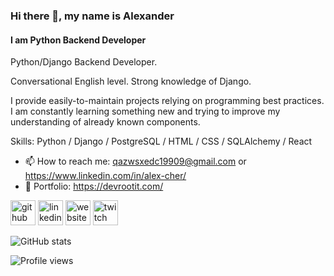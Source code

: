 ### Hi there 👋, my name is Alexander
#### I am Python Backend Developer
Python/Django Backend Developer.

Conversational English level.
Strong knowledge of Django.

I provide easily-to-maintain projects relying on programming best practices.
I am constantly learning something new and trying to improve my understanding of already known components.


Skills: Python / Django / PostgreSQL / HTML / CSS / SQLAlchemy / React

- 📫 How to reach me: qazwsxedc19909@gmail.com or https://www.linkedin.com/in/alex-cher/
- 📰 Portfolio: https://devrootit.com/


[<img src='https://cdn.jsdelivr.net/npm/simple-icons@3.0.1/icons/github.svg' alt='github' height='40'>](https://github.com/Kant1742)  [<img src='https://cdn.jsdelivr.net/npm/simple-icons@3.0.1/icons/linkedin.svg' alt='linkedin' height='40'>](https://www.linkedin.com/in/alex-cher/)  [<img src='https://cdn.jsdelivr.net/npm/simple-icons@3.0.1/icons/icloud.svg' alt='website' height='40'>](https://devrootit.com/)  [<img src='https://cdn.jsdelivr.net/npm/simple-icons@3.0.1/icons/twitch.svg' alt='twitch' height='40'>](https://www.twitch.tv/angrydeveloper/)  

![GitHub stats](https://github-readme-stats.vercel.app/api?username=Kant1742&show_icons=true)  

![Profile views](https://gpvc.arturio.dev/Kant1742)  
